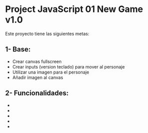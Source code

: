 # Project JavaScript 01 New Game v1.0

Este proyecto tiene las siguientes metas:

## 1- Base:

- Crear canvas fullscreen
- Crear inputs (version teclado) para mover al personaje
- Utilizar una imagen para el personaje
- Añadir imagen al canvas

## 2- Funcionalidades:

-
-
-
-
-
